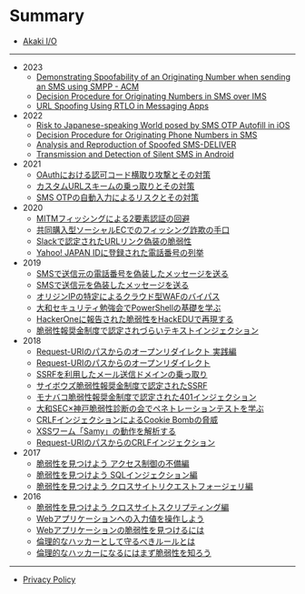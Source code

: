 # Summary

* [Akaki I/O](README.md)

---

* 2023
  * [Demonstrating Spoofability of an Originating Number when sending an SMS using SMPP - ACM](https://dl.acm.org/doi/10.1145/3615667)
  * [Decision Procedure for Originating Numbers in SMS over IMS](2023/decision_procedure_for_originating_numbers_in_sms_over_ims.md)
  * [URL Spoofing Using RTLO in Messaging Apps](2023/url_spoofing_using_rtlo_in_messaging_apps.md)
* 2022
  * [Risk to Japanese-speaking World posed by SMS OTP Autofill in iOS](2022/risk_to_japanese-speaking_world_posed_by_sms_otp_autofill_in_ios.md)
  * [Decision Procedure for Originating Phone Numbers in SMS](2022/decision_procedure_for_originating_phone_numbers_in_sms.md)
  * [Analysis and Reproduction of Spoofed SMS-DELIVER](2022/analysis_and_reproduction_of_spoofed_sms-deliver.md)
  * [Transmission and Detection of Silent SMS in Android](2022/transmission_and_detection_of_silent_sms_in_android.md)
* 2021
  * [OAuthにおける認可コード横取り攻撃とその対策](2021/authz_code_interception.md)
  * [カスタムURLスキームの乗っ取りとその対策](2021/url_scheme_hijack.md)
  * [SMS OTPの自動入力によるリスクとその対策](2021/sms_otp_autofill.md)
* 2020
  * [MITMフィッシングによる2要素認証の回避](2020/bypass_2fa_with_evilginx2.md)
  * [共同購入型ソーシャルECでのフィッシング詐欺の手口](2020/pinduoduo_phishing.md)
  * [Slackで認定されたURLリンク偽装の脆弱性](2020/url_link_spoofing.md)
  * [Yahoo! JAPAN IDに登録された電話番号の列挙](2020/phone_number_enumeration.md)
* 2019
  * [SMSで送信元の電話番号を偽装したメッセージを送る](2019/sms_spoofing_2.md)
  * [SMSで送信元を偽装したメッセージを送る](2019/sms_spoofing.md)
  * [オリジンIPの特定によるクラウド型WAFのバイパス](2019/cloud-waf_bypass.md)
  * [大和セキュリティ勉強会でPowerShellの基礎を学ぶ](2019/learning_powershell.md)
  * [HackerOneに報告された脆弱性をHackEDUで再現する](2019/hackedu.md)
  * [脆弱性報奨金制度で認定されづらいテキストインジェクション](2019/text_injection.md)
* 2018
  * [Request-URIのパスからのオープンリダイレクト 実践編](2018/practical_open_redirect_via_path.md)
  * [Request-URIのパスからのオープンリダイレクト](2018/open_redirect_via_path.md)
  * [SSRFを利用したメール送信ドメインの乗っ取り](2018/smtp_domain_takeover.md)
  * [サイボウズ脆弱性報奨金制度で認定されたSSRF](2018/ssrf_in_cybozu.md)
  * [モナバコ脆弱性報奨金制度で認定された401インジェクション](2018/401i_in_monabako.md)
  * [大和SEC×神戸脆弱性診断の会でペネトレーションテストを学ぶ](2018/learning_pentest_in_kobe.md)
  * [CRLFインジェクションによるCookie Bombの脅威](2018/impact_of_cookie_bomb.md)
  * [XSSワーム「Samy」の動作を解析する](2018/analyzing_samy_xss_worm.md)
  * [Request-URIのパスからのCRLFインジェクション](2018/crlfi_via_path_of_request-uri.md)
* 2017
  * [脆弱性を見つけよう アクセス制御の不備編](2017/intro_to_ethical_hacker_8.md)
  * [脆弱性を見つけよう SQLインジェクション編](2017/intro_to_ethical_hacker_7.md)
  * [脆弱性を見つけよう クロスサイトリクエストフォージェリ編](2017/intro_to_ethical_hacker_6.md)
* 2016
  * [脆弱性を見つけよう クロスサイトスクリプティング編](2016/intro_to_ethical_hacker_5.md)
  * [Webアプリケーションへの入力値を操作しよう](2016/intro_to_ethical_hacker_4.md)
  * [Webアプリケーションの脆弱性を見つけるには](2016/intro_to_ethical_hacker_3.md)
  * [倫理的なハッカーとして守るべきルールとは](2016/intro_to_ethical_hacker_2.md)
  * [倫理的なハッカーになるにはまず脆弱性を知ろう](2016/intro_to_ethical_hacker_1.md)

---

* [Privacy Policy](README.md#privacy-policy)


